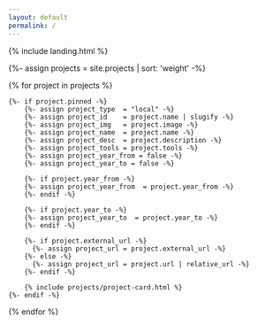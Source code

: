 ```yaml
---
layout: default
permalink: /
---
```


{% include landing.html %}

<div class="card-columns m-3 mt-5">

{%- assign projects = site.projects | sort: 'weight' -%}

{% for project in projects %}

	{%- if project.pinned -%}
		{%- assign project_type  = "local" -%}
		{%- assign project_id    = project.name | slugify -%}
		{%- assign project_img   = project.image -%}
		{%- assign project_name  = project.name -%}
		{%- assign project_desc  = project.description -%}
		{%- assign project_tools = project.tools -%}
		{%- assign project_year_from = false -%}
		{%- assign project_year_to = false -%}

		{%- if project.year_from -%}
		{%- assign project_year_from  = project.year_from -%}
		{%- endif -%}

		{%- if project.year_to -%}
		{%- assign project_year_to  = project.year_to -%}
		{%- endif -%}

		{%- if project.external_url -%}
		  {%- assign project_url = project.external_url -%}
		{%- else -%}
		  {%- assign project_url = project.url | relative_url -%}
		{%- endif -%}

		{% include projects/project-card.html %}
	{%- endif -%}

  {% endfor %}
 </div>